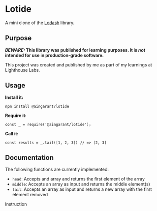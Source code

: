 # Lotide

A mini clone of the [Lodash](https://lodash.com) library.

## Purpose

**_BEWARE:_ This library was published for learning purposes. It is _not_ intended for use in production-grade software.**

This project was created and published by me as part of my learnings at Lighthouse Labs. 

## Usage

**Install it:**

`npm install @aingarant/lotide`

**Require it:**

`const _ = require('@aingarant/lotide');`

**Call it:**

`const results = _.tail([1, 2, 3]) // => [2, 3]`

## Documentation

The following functions are currently implemented:

* `head`: Accepts and array and returns the first element of the array
* `middle`: Accepts an array as input and returns the middle element(s)
* `tail`: Accepts an array as input and returns a new array with the first element removed

Instruction
